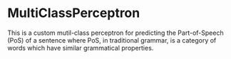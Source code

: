 # MultiClassPerceptron
This is a custom mutil-class perceptron for predicting the Part-of-Speech (PoS) of a sentence where PoS, in traditional grammar,   is a category of words which have similar grammatical properties.
